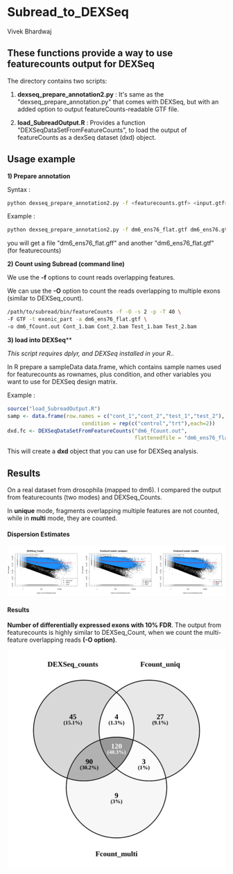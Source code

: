 # Subread_to_DEXSeq
Vivek Bhardwaj  

## These functions provide a way to use featurecounts output for DEXSeq

The directory contains two scripts:

1) **dexseq_prepare_annotation2.py** : It's same as the "dexseq_prepare_annotation.py" that comes with DEXSeq, but with an added option to output featureCounts-readable GTF file.

2) **load_SubreadOutput.R** : Provides a function "DEXSeqDataSetFromFeatureCounts", to load the output of featureCounts as a dexSeq dataset (dxd) object.

## Usage example

**1) Prepare annotation**

Syntax :

```bash
python dexseq_prepare_annotation2.py -f <featurecounts.gtf> <input.gtf> <dexseq_counts.gff>
```

Example :

```bash
python dexseq_prepare_annotation2.py -f dm6_ens76_flat.gtf dm6_ens76.gtf dm6_ens76_flat.gff
```

you will get a file "dm6_ens76_flat.gff" and another "dm6_ens76_flat.gtf" (for featurecounts)

**2) Count using Subread (command line)**

We use the **-f** options to count reads overlapping features.

We can use the **-O** option to count the reads overlapping to multiple exons (similar to DEXSeq_count).


```bash
/path/to/subread/bin/featureCounts -f -O -s 2 -p -T 40 \
-F GTF -t exonic_part -a dm6_ens76_flat.gtf \
-o dm6_fCount.out Cont_1.bam Cont_2.bam Test_1.bam Test_2.bam

```

**3) load into DEXSeq****

*This script requires dplyr, and DEXSeq installed in your R..*

In R prepare a sampleData data.frame, which contains sample names used for featurecounts as rownames, plus condition, and other variables you want to use for DEXSeq design matrix.

Example :

```r
source("load_SubreadOutput.R")
samp <- data.frame(row.names = c("cont_1","cont_2","test_1","test_2"), 
                        condition = rep(c("control","trt"),each=2))
dxd.fc <- DEXSeqDataSetFromFeatureCounts("dm6_fCount.out",
                                         flattenedfile = "dm6_ens76_flat.gtf",sampleData = samp)
```

This will create a **dxd** object that you can use for DEXSeq analysis.

## Results

On a real dataset from drosophila (mapped to dm6). I compared the output from featurecounts (two modes) and DEXSeq_Counts.

In **unique** mode, fragments overlapping multiple features are not counted, while in **multi** mode, they are counted.

#### Dispersion Estimates

![](./images/dispESt_combined.png)

#### Results

**Number of differentially expressed exons with 10% FDR**. The output from featurecounts is highly similar to DEXSeq_Count, when we count the multi-feature overlapping reads **(-O option)**.

![](./images/intersects.png)

